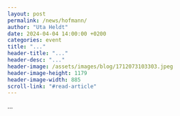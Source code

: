 ```yaml
---
layout: post
permalink: /news/hofmann/
author: "Uta Heldt"
date: 2024-04-04 14:00:00 +0200
categories: event
title: "..."
header-title: "..."
header-desc: "..."
header-image: /assets/images/blog/1712073103303.jpeg
header-image-height: 1179
header-image-width: 885
scroll-link: "#read-article"
---
```


...
